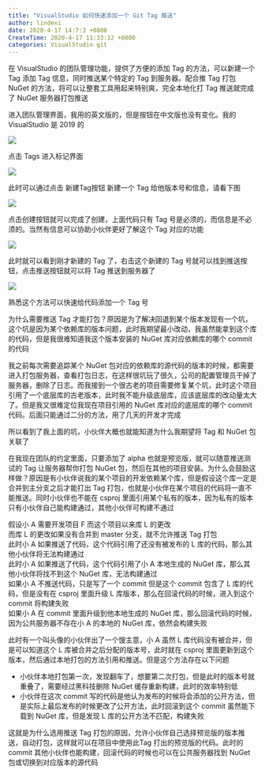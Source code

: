 ```yaml
---
title: "VisualStudio 如何快速添加一个 Git Tag 推送"
author: lindexi
date: 2020-4-17 14:7:3 +0800
CreateTime: 2020-4-17 11:33:12 +0800
categories: VisualStudio git
---
```


在 VisualStudio 的团队管理功能，提供了方便的添加 Tag 的方法，可以新建一个 Tag 添加 Tag 信息，同时推送某个特定的 Tag 到服务器。配合推 Tag 打包 NuGet 的方法，将可以让整套工具用起来特别爽，完全本地化打 Tag 推送就完成了 NuGet 服务器打包推送

<!--more-->


<!-- 发布 -->

进入团队管理界面，我用的英文版的，但是按钮在中文版也没有变化。我的 VisualStudio 是 2019 的

<!-- ![](image/VisualStudio 如何快速添加一个 Git Tag 推送/VisualStudio 如何快速添加一个 Git Tag 推送0.png) -->

![](http://image.acmx.xyz/lindexi%2F20204171135492210.jpg)

点击 Tags 进入标记界面

<!-- ![](image/VisualStudio 如何快速添加一个 Git Tag 推送/VisualStudio 如何快速添加一个 Git Tag 推送1.png) -->

![](http://image.acmx.xyz/lindexi%2F20204171137237845.jpg)

此时可以通过点击 新建Tag按钮 新建一个 Tag 给他版本号和信息，请看下图

<!-- ![](image/VisualStudio 如何快速添加一个 Git Tag 推送/VisualStudio 如何快速添加一个 Git Tag 推送2.png) -->

![](http://image.acmx.xyz/lindexi%2F2020417113959016.jpg)

点击创建按钮就可以完成了创建，上面代码只有 Tag 号是必须的，而信息是不必须的。当然有信息可以协助小伙伴更好了解这个 Tag 对应的功能

<!-- ![](image/VisualStudio 如何快速添加一个 Git Tag 推送/VisualStudio 如何快速添加一个 Git Tag 推送3.png) -->

![](http://image.acmx.xyz/lindexi%2F2020417114041309.jpg)

此时就可以看到刚才新建的 Tag 了，右击这个新建的 Tag 号就可以找到推送按钮，点击推送按钮就可以将 Tag 推送到服务器了

<!-- ![](image/VisualStudio 如何快速添加一个 Git Tag 推送/VisualStudio 如何快速添加一个 Git Tag 推送4.png) -->

![](http://image.acmx.xyz/lindexi%2F20204171141525045.jpg)

熟悉这个方法可以快速给代码添加一个 Tag 号

为什么需要推送 Tag 才能打包？原因是为了解决回退到某个版本发现有一个坑，这个坑是因为某个依赖库的版本问题，此时我期望最小改动，我虽然能拿到这个库的代码，但是我很难知道我这个版本安装的 NuGet 库对应依赖库的哪个 commit 的代码

我之前每次需要追踪某个 NuGet 包对应的依赖库的源代码的版本的时候，都需要进入打包服务器，查看打包日志，在这样很坑玩了很久，公司的配置管理员干掉了服务器，删除了日志。而我接到一个很古老的项目需要修复某个坑，此时这个项目引用了一个底层库的古老版本，此时我不能升级底层库，应该底层库的改动量太大了。但是我又很难定位我现在项目引用的 NuGet 库对应的底层库的哪个 commit 代码。后面只能通过二分的方法，用了几天的开发才完成

所以看到了我上面的坑，小伙伴大概也就能知道为什么我期望将 Tag 和 NuGet 包关联了

在我现在团队的约定里面，只要添加了 alpha 也就是预览版，就可以随意推送测试的 Tag 让服务器帮你打包 NuGet 包，然后在其他的项目安装。为什么会鼓励这样做？原因是有小伙伴说我的某个项目的开发依赖某个库，但是假设这个库一定是合并到主分支之后才能打出 Tag 打包，也就是小伙伴在某个项目的代码将一直不能推送。同时小伙伴也不能在 csproj 里面引用某个私有的版本，因为私有的版本只有小伙伴自己能构建通过，其他小伙伴可构建不通过

假设小 A 需要开发项目 F 而这个项目以来库 L 的更改  
而库 L 的更改如果没有合并到 master 分支，就不允许推送 Tag 打包  
此时小 A 如果推送了代码，这个代码引用了还没有被发布的 L 库的代码，那么其他小伙伴将无法构建通过  
此时小 A 如果推送了代码，这个代码引用了小 A 本地生成的 NuGet 库，那么其他小伙伴将找不到这个 NuGet 库，无法构建通过  
如果小 A 不推送代码，只是写了一个 commit 但是这个 commit 包含了 L 库的代码，但是没有在 csproj 里面升级 L 库版本，那么在回滚代码的时候，进入到这个 commit 将构建失败  
如果小 A 在 commit 里面升级到他本地生成的 NuGet 库，那么回滚代码的时候，因为公共服务器不存在小 A 的本地的 NuGet 库，依然会构建失败

此时有一个叫头像的小伙伴出了一个馊主意，小 A 虽然 L 库代码没有被合并，但是可以知道这个 L 库被合并之后分配的版本号，此时就在 csproj 里面更新到这个版本，然后通过本地打包的方法引用和推送。但是这个方法存在以下问题

- 小伙伴本地打包第一次，发现翻车了，想要第二次打包，但是此时的版本号就重叠了，需要经过黑科技删除 NuGet 缓存重新构建，此时的效率特别低
- 小伙伴在这次 commit 写的代码是他认为发布的时候将会添加的公开方法，但是实际上最后发布的时候更改了公开方法，此时回滚到这个 commit 虽然能下载到 NuGet 库，但是发现 L 库的公开方法不匹配，构建失败

这就是为什么选用推送 Tag 打包的原因，允许小伙伴自己选择预览版的版本推送，自动打包，这样就可以在项目中使用此Tag 打出的预览版的代码。此时的 commit 其他小伙伴也能构建，回滚代码的时候也可以在公共服务器找到 NuGet 包或切换到对应版本的源代码

